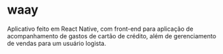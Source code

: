 # waay

Aplicativo feito em React Native, com front-end para aplicação de acompanhamento de gastos de cartão de crédito,
além de gerenciamento de  vendas para um usuário logista.
